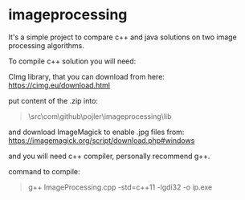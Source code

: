 # imageprocessing

It's a simple project to compare c++ and java solutions on two image processing algorithms.

To compile c++ solution you will need:

CImg library, that you can download from here:
https://cimg.eu/download.html

put content of the .zip into:
> \src\com\github\pojler\imageprocessing\lib

and download ImageMagick to enable .jpg files from:
https://imagemagick.org/script/download.php#windows

and you will need c++ compiler, personally recommend g++.

command to compile:
>  g++ ImageProcessing.cpp -std=c++11  -lgdi32 -o ip.exe
